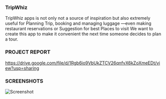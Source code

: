 ### TripWhiz

 TripWhiz apps is not only not a source of inspiration but also extremely useful for Planning Trip, booking and managing luggage —even making restaurant reservations or Suggestion for best Places to visit We want to create this app to make it convenient the next time someone decides to plan a tour. 
 
 ### PROJECT REPORT
https://drive.google.com/file/d/1Rgb6io9VbUkZTCV26qnfvX6kZoXmeEDt/view?usp=sharing

### SCREENSHOTS
![Screenshot](smartmockups_ki8iwk2e.jpg)
